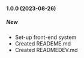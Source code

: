 #### 1.0.0 (2023-08-26)

##### New

- Set-up front-end system
- Created READEME.md
- Created READMEDEV.md
